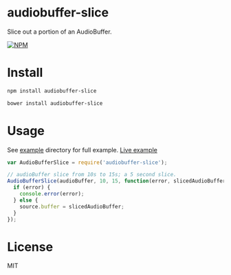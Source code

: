 # audiobuffer-slice

Slice out a portion of an AudioBuffer.

[![NPM](https://nodei.co/npm/audiobuffer-slice.png)](https://nodei.co/npm/audiobuffer-slice)

# Install

```bash
npm install audiobuffer-slice
```

```bash
bower install audiobuffer-slice
```

# Usage

See [example](https://github.com/miguelmota/audiobuffer-slice/tree/master/example) directory for full example. [Live example](http://lab.moogs.io/audiobuffer-slice/example)

```javascript
var AudioBufferSlice = require('audiobuffer-slice');

// audioBuffer slice from 10s to 15s; a 5 second slice.
AudioBufferSlice(audioBuffer, 10, 15, function(error, slicedAudioBuffer) {
  if (error) {
    console.error(error);
  } else {
    source.buffer = slicedAudioBuffer;
  }
});
```

# License

MIT

